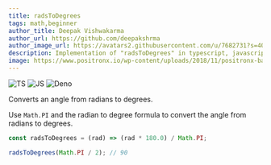 ```yaml
---
title: radsToDegrees
tags: math,beginner
author_title: Deepak Vishwakarma
author_url: https://github.com/deepakshrma
author_image_url: https://avatars2.githubusercontent.com/u/7682731?s=400
description: Implementation of "radsToDegrees" in typescript, javascript and deno.
image: https://www.positronx.io/wp-content/uploads/2018/11/positronx-banner-1152-1.jpg
---
```


![TS](https://img.shields.io/badge/supports-typescript-blue.svg?style=flat-square)
![JS](https://img.shields.io/badge/supports-javascript-yellow.svg?style=flat-square)
![Deno](https://img.shields.io/badge/supports-deno-green.svg?style=flat-square)

Converts an angle from radians to degrees.

Use `Math.PI` and the radian to degree formula to convert the angle from radians to degrees.

```ts title="typescript"
const radsToDegrees = (rad) => (rad * 180.0) / Math.PI;
```

```ts title="typescript"
radsToDegrees(Math.PI / 2); // 90
```
